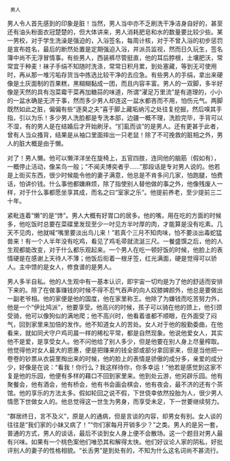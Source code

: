      男人 

   男人令人首先感到的印象是脏！当然，男人当中亦不乏刷洗干净洁身自好的，甚至还有油头粉面衣冠楚楚的，但大体讲来，男人消耗肥皂和水的数量要比较少些。某一男校，对于学生洗澡是强迫的，入浴签名，每周计核，对于不曾入浴的初步惩罚是宣布姓名，最后的断然处置是定期强迫入浴，并派员监视，然而日久玩生，签名簿中尚不无浮冒情事。有些男人，西装裤尽管挺直，他的耳后脖根，土壤肥沃，常常宜于种麦！袜子手绢不知随时洗涤，常常日积月累，到处塞藏，等到无可使用时，再从那一堆污垢存货当中拣选比较干净的去应急。有些男人的手绢，拿出来硬像是土灰面制的百果糕，黑糊糊黏成一团，而且内容丰富。男人的一双脚，多半好像是天然的具有泡菜霉干菜再加糖蒜的味道，所谓“濯足万里流”是有道理的，小小的一盆水确是无济于事，然而多少男人却连这一盆水都吝而不用，怕伤元气。两脚既然如此之脏，偏偏有些“逐臭之夫”喜于脚上藏垢纳污之处往复挖掘，然后嗅其手指，引以为乐！多少男人洗脸都是专洗本部，边疆一概不理，洗脸完毕，手背可以不湿，有的男人是在结婚后才开始刷牙。“扪虱而谈”的是男人。还有更甚于此者，曾有人当众搔背，结果是从袖口里面摔出一只老鼠！除了不可挽救的脏相之外，男人的脏大概是由于懒。 

   对了！男人懒。他可以懒洋洋坐在旋椅上，五官四肢，连同他的脑筋（假如有），一概停止活动，像呆鸟一般；“不闻夫博奕者乎……”那段话是专对男人说的。他若是上街买东西，很少时候能令他的妻子满意，他总是不肯多问几家，怕跑腿，怕费话，怕讲价钱。什么事他都嫌麻烦，除了指使别人替他做的事之外，他像残废人一样，对于什么事都愿坐享其成，而名之曰“室家之乐”。他提前养老，至少提前三二十年。 

   紧毗连着“懒”的是“馋”。男人大概有好胃口的居多。他的嘴，用在吃的方面的时候多，他吃饭时总要在菜碟里发现至少一吋见方半吋厚的肉，才能算是没有吃素。几天不见肉，他就喊“嘴里要淡出鸟儿来！”若真个三月不知肉味，怕不要淡出毒蛇猛兽来！有一个人半年没有吃鸡，看见了鸡毛帚就流涎三尺。一餐盛馔之后，他的人生观都能改变，对于什么都乐观起来。一个男人在吃一顿好饭的时候，他脸上的表情硬是在感谢上天待人不薄；他饭后衔着一根牙签，红光满面，硬是觉得可以骄人。主中馈的是女人，修食谱的是男人。 

   男人多半自私。他的人生观中有一基本认识，即宇宙一切均是为了他的舒适而安排下来的。除了在做事赚钱的时候不得不忍气吞声的向人奴膝婢颜外，他总是要做出一副老爷相。他的家便是他的国度，他在家里称王。他除了为嫌钱而吃苦努力外，他是一个“伊比鸠派”，他要享受。他高兴的时候，孩子可以骑在他的颈上，他引颈受骑，他可以像狗似的满地爬；他不高兴时，他看着谁都不顺眼，在外面受了闷气，回到家里来加倍的发作。他不知道女人的苦处。女人对于他的殷勤委曲，在他看来，就如同犬守户鸡司晨一样的稀松平常，都是自然现象。他说他爱女人，其实他不是爱，是享受女人。他不问他给了别人多少，但是他要在别人身上尽量榨取。他觉得他对女人最大的恩惠，便是把赚来的钱全部或部分拿回家来，但是当他把一卷卷的钞票从衣袋里掏出来的时候，他的脸上的表情是骄傲的成分多，亲爱的成分少，好像是在说：“看我！你行么？我这样待你，你多幸运！”他若是感觉到这家不复是他的乐园，他便有多样的藉口不回到家里来。他到处云游，他另辟乐园。他有聚餐会，他有酒会，他有桥会，他有书会画会棋会，他有夜会，最不济的还有个茶馆。他的享乐的方法太多。假如轮回之说不假，下世侥幸依然投胎为人，很少男人情愿下世做女人的。他总觉得这一世生为男身，而享受未足，下一世要继续努力。 

   “群居终日，言不及义”，原是人的通病，但是言谈的内容，却男女有别。女人谈的往往是“我们家的小妹又病了！”“你们家每月开销多少？”之类。男人的是另一套，普通的方式，男人的谈话，最后不谈到女人身上便不会散场。这一个题目对男人最有兴味。如果有一个桃色案他们唯恐其和解得太快。他们好议论人家的阴私，好批评别人的妻子的性格相貌。“长舌男”是到处有的，不知为什么这名词尚不甚流行。 

